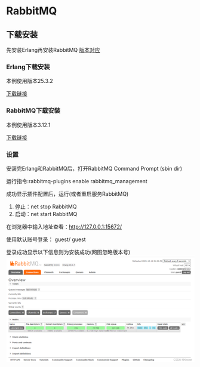 # RabbitMQ
## 下载安装
先安装Erlang再安装RabbitMQ
[版本对应](https://www.rabbitmq.com/which-erlang.html)

### Erlang下载安装
本例使用版本25.3.2

[下载链接](https://erlang.org/download/)

### RabbitMQ下载安装
本例使用版本3.12.1

[下载链接](https://www.rabbitmq.com/install-windows.html)

### 设置
安装完Erlang和RabbitMQ后，打开RabbitMQ Command Prompt (sbin dir)

运行指令:rabbitmq-plugins enable rabbitmq_management

成功显示插件配置后，运行(或者重启服务RabbitMQ)
1. 停止：net stop RabbitMQ
2. 启动：net start RabbitMQ

在浏览器中输入地址查看：http://127.0.0.1:15672/

使用默认账号登录： guest/ guest

登录成功显示以下信息则为安装成功(网图忽略版本号)
![登录显示页面](./images/RabbitMQ-success.png)